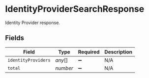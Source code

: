 # IdentityProviderSearchResponse

Identity Provider response.


## Fields

| Field               | Type                | Required            | Description         |
| ------------------- | ------------------- | ------------------- | ------------------- |
| `identityProviders` | *any*[]             | :heavy_minus_sign:  | N/A                 |
| `total`             | *number*            | :heavy_minus_sign:  | N/A                 |